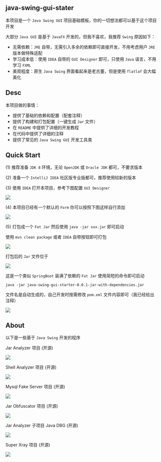 ## java-swing-gui-stater

本项目是一个 `Java Swing GUI` 项目基础模板，你的一切想法都可以基于这个项目开发

大部分 `Java GUI` 是基于 `JavaFX` 开发的，但我不喜欢，我推荐 `Swing` 原因如下：

- 无需依赖：`JRE` 自带，无需引入多余的依赖即可直接开发，不用考虑用户 `JRE` 版本做特殊适配
- 学习成本低：使用 `IDEA` 自带的 `GUI Designer` 即可，只使用 `Java` 语言，不用学习 `FXML`
- 美观程度：原生 `Java Swing` 界面看起来是老古董，但是使用 `flatlaf` 会大幅美化

## Desc

本项目做的事情：

- 提供了基础的依赖和配置（配套注释）
- 提供了构建和打包配置（一键生成 `Jar` 文件）
- 在 `README` 中提供了详细的开发教程
- 在代码中提供了详细的注释
- 提供了常见的 `Java Swing GUI` 开发工具类

## Quick Start

(1) 推荐准备 `JDK 8` 环境，无论 `OpenJDK` 或 `Oracle JDK` 都可，不要求版本

(2) 准备一个 `IntelliJ IDEA` 社区版专业版都可，推荐使用较新的版本

(3) 使用 `IDEA` 打开本项目，参考下图配置 `GUI Designer`

![](image/001.png)

(4) 本项目已经有一个默认的 `Form` 你可以按照下图这样自行添加

![](image/002.png)

(5) 打包成一个 `Fat Jar` 然后使用 `java -jar xxx.jar` 即可启动

使用 `mvn clean package` 或者 `IDEA` 自带按钮即可打包

![](image/003.png)

打包后的 `Jar` 文件位于

![](image/004.png)

这是一个类似 `SpringBoot` 装满了依赖的 `Fat Jar` 使用简短的命令即可启动

```shell
java -jar java-swing-gui-starter-0.0.1-jar-with-dependencies.jar
```

文件名是自动生成的，自己开发时按需修改 `pom.xml` 文件内容即可（我已经给出注释）

![](image/006.png)

## About

以下是一些基于 `Java Swing` 开发的程序

Jar Analyzer 项目 (开源)

![](image/case01.png)

Shell Analyzer 项目 (开源)

![](image/case04.png)

Mysql Fake Server 项目 (开源)

![](image/case03.png)

Jar Obfuscator 项目 (开源)

![](image/case02.png)

Jar Analyzer 子项目 Java DBG (开源)

![](image/case05.png)

Super Xray 项目 (开源)

![](image/case06.png)
